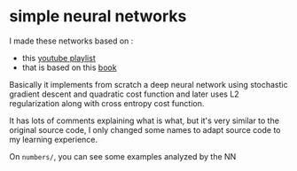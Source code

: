 # simple neural networks

I made these networks based on :

  - this [youtube playlist](https://www.youtube.com/playlist?list=PLZHQObOWTQDNU6R1_67000Dx_ZCJB-3pi)
  - that is based on this [book](http://neuralnetworksanddeeplearning.com/)

Basically it implements from scratch a deep neural network using stochastic gradient descent and quadratic cost function and later uses L2 regularization along with cross entropy cost function.

It has lots of comments explaining what is what, but it's very similar to the original source code, I only changed some names to adapt source code to my learning experience.

On `numbers/`, you can see some examples analyzed by the NN